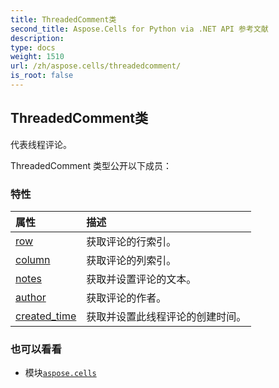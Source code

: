 ```yaml
---
title: ThreadedComment类
second_title: Aspose.Cells for Python via .NET API 参考文献
description:
type: docs
weight: 1510
url: /zh/aspose.cells/threadedcomment/
is_root: false
---
```

## ThreadedComment类
代表线程评论。



ThreadedComment 类型公开以下成员：

### 特性
|属性|描述|
| :- | :- |
| [row](/cells/python-net/zh/aspose.cells/threadedcomment/row) |获取评论的行索引。|
| [column](/cells/python-net/zh/aspose.cells/threadedcomment/column) |获取评论的列索引。|
| [notes](/cells/python-net/zh/aspose.cells/threadedcomment/notes) |获取并设置评论的文本。|
| [author](/cells/python-net/zh/aspose.cells/threadedcomment/author) |获取评论的作者。|
| [created_time](/cells/python-net/zh/aspose.cells/threadedcomment/created_time) |获取并设置此线程评论的创建时间。|



### 也可以看看
* 模块[`aspose.cells`](..)
